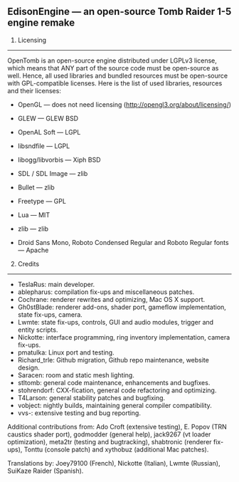 EdisonEngine — an open-source Tomb Raider 1-5 engine remake
-----------------------------------------------------------

1. Licensing
------------

OpenTomb is an open-source engine distributed under LGPLv3 license, which means that ANY part of
the source code must be open-source as well. Hence, all used libraries and bundled resources must
be open-source with GPL-compatible licenses. Here is the list of used libraries, resources and
their licenses:

* OpenGL — does not need licensing (http://opengl3.org/about/licensing/)
* GLEW — GLEW BSD
* OpenAL Soft — LGPL
* libsndfile — LGPL
* libogg/libvorbis — Xiph BSD
* SDL / SDL Image — zlib
* Bullet — zlib
* Freetype — GPL
* Lua — MIT
* zlib — zlib

* Droid Sans Mono, Roboto Condensed Regular and Roboto Regular fonts — Apache
    
2. Credits
----------

* TeslaRus: main developer.
* ablepharus: compilation fix-ups and miscellaneous patches.
* Cochrane: renderer rewrites and optimizing, Mac OS X support.
* Gh0stBlade: renderer add-ons, shader port, gameflow implementation, state fix-ups, camera.
* Lwmte: state fix-ups, controls, GUI and audio modules, trigger and entity scripts.
* Nickotte: interface programming, ring inventory implementation, camera fix-ups.
* pmatulka: Linux port and testing.
* Richard_trle: Github migration, Github repo maintenance, website design.
* Saracen: room and static mesh lighting.
* stltomb: general code maintenance, enhancements and bugfixes.
* stohrendorf: CXX-fication, general code refactoring and optimizing.
* T4Larson: general stability patches and bugfixing.
* vobject: nightly builds, maintaining general compiler compatibility.
* vvs-: extensive testing and bug reporting.

Additional contributions from: Ado Croft (extensive testing), E. Popov (TRN caustics shader port),
godmodder (general help), jack9267 (vt loader optimization), meta2tr (testing and bugtracking),
shabtronic (renderer fix-ups), Tonttu (console patch) and xythobuz (additional Mac patches).

Translations by: Joey79100 (French), Nickotte (Italian), Lwmte (Russian), SuiKaze Raider (Spanish).
